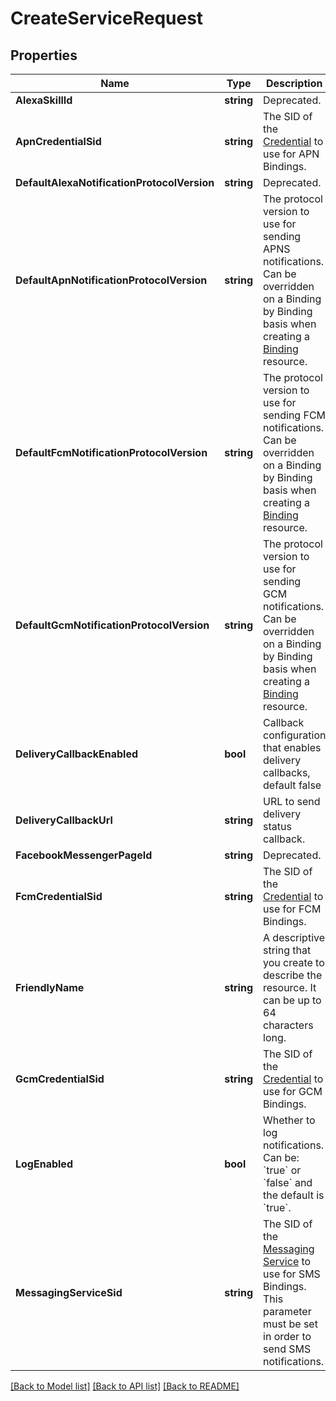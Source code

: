 # CreateServiceRequest

## Properties

Name | Type | Description | Notes
------------ | ------------- | ------------- | -------------
**AlexaSkillId** | **string** | Deprecated. | [optional] 
**ApnCredentialSid** | **string** | The SID of the [Credential](https://www.twilio.com/docs/notify/api/credential-resource) to use for APN Bindings. | [optional] 
**DefaultAlexaNotificationProtocolVersion** | **string** | Deprecated. | [optional] 
**DefaultApnNotificationProtocolVersion** | **string** | The protocol version to use for sending APNS notifications. Can be overridden on a Binding by Binding basis when creating a [Binding](https://www.twilio.com/docs/notify/api/binding-resource) resource. | [optional] 
**DefaultFcmNotificationProtocolVersion** | **string** | The protocol version to use for sending FCM notifications. Can be overridden on a Binding by Binding basis when creating a [Binding](https://www.twilio.com/docs/notify/api/binding-resource) resource. | [optional] 
**DefaultGcmNotificationProtocolVersion** | **string** | The protocol version to use for sending GCM notifications. Can be overridden on a Binding by Binding basis when creating a [Binding](https://www.twilio.com/docs/notify/api/binding-resource) resource. | [optional] 
**DeliveryCallbackEnabled** | **bool** | Callback configuration that enables delivery callbacks, default false | [optional] 
**DeliveryCallbackUrl** | **string** | URL to send delivery status callback. | [optional] 
**FacebookMessengerPageId** | **string** | Deprecated. | [optional] 
**FcmCredentialSid** | **string** | The SID of the [Credential](https://www.twilio.com/docs/notify/api/credential-resource) to use for FCM Bindings. | [optional] 
**FriendlyName** | **string** | A descriptive string that you create to describe the resource. It can be up to 64 characters long. | [optional] 
**GcmCredentialSid** | **string** | The SID of the [Credential](https://www.twilio.com/docs/notify/api/credential-resource) to use for GCM Bindings. | [optional] 
**LogEnabled** | **bool** | Whether to log notifications. Can be: &#x60;true&#x60; or &#x60;false&#x60; and the default is &#x60;true&#x60;. | [optional] 
**MessagingServiceSid** | **string** | The SID of the [Messaging Service](https://www.twilio.com/docs/sms/send-messages#messaging-services) to use for SMS Bindings. This parameter must be set in order to send SMS notifications. | [optional] 

[[Back to Model list]](../README.md#documentation-for-models) [[Back to API list]](../README.md#documentation-for-api-endpoints) [[Back to README]](../README.md)


